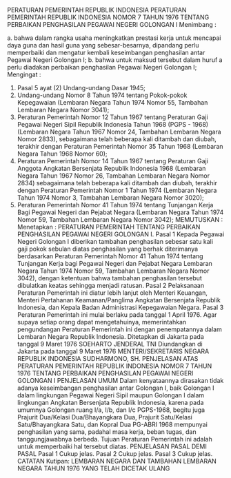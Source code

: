  PERATURAN PEMERINTAH REPUBLIK INDONESIA PERATURAN PEMERINTAH REPUBLIK INDONESIA NOMOR 7 TAHUN 1976 TENTANG PERBAIKAN PENGHASILAN PEGAWAI NEGERI GOLONGAN I
Menimbang :

a. bahwa dalam rangka usaha meningkatkan prestasi kerja untuk mencapai daya guna dan hasil guna yang sebesar-besarnya, dipandang perlu memperbaiki dan mengatur kembali keseimbangan penghasilan antar Pegawai Negeri Golongan I;
b. bahwa untuk maksud tersebut dalam huruf a perlu diadakan perbaikan penghasilan Pegawai Negeri Golongan I;
Mengingat :

1. Pasal 5 ayat (2) Undang-undang Dasar 1945;
2. Undang-undang Nomor 8 Tahun 1974 tentang Pokok-pokok Kepegawaian (Lembaran Negara Tahun 1974 Nomor 55, Tambahan Lembaran Negara Nomor 3041);
3. Peraturan Pemerintah Nomor 12 Tahun 1967 tentang Peraturan Gaji Pegawai Negeri Sipil Republik Indonesia Tahun 1968 (PGPS - 1968) (Lembaran Negara Tahun 1967 Nomor 24, Tambahan Lembaran Negara Nomor 2833), sebagaimana telah beberapa kali ditambah dan diubah, terakhir dengan Peraturan Pemerintah Nomor 35 Tahun 1968 (Lembaran Negara Tahun 1968 Nomor 60);
4. Peraturan Pemerintah Nomor 14 Tahun 1967 tentang Peraturan Gaji Anggota Angkatan Bersenjata Republik Indonesia 1968 (Lembaran Negara Tahun 1967 Nomor 26, Tambahan Lembaran Negara Nomor 2834) sebagaimana telah beberapa kali ditambah dan diubah, terakhir dengan Peraturan Pemerintah Nomor 1 Tahun 1974 (Lembaran Negara Tahun 1974 Nomor 3, Tambahan Lembaran Negara Nomor 3020);
5. Peraturan Pemerintah Nomor 41 Tahun 1974 tentang Tunjangan Kerja Bagi Pegawai Negeri dan Pejabat Negara (Lembaran Negara Tahun 1974 Nomor 59, Tambahan Lembaran Negara Nomor 3042);
MEMUTUSKAN :
 Menetapkan : PERATURAN PEMERINTAH TENTANG PERBAIKAN PENGHASILAN PEGAWAI NEGERI GOLONGAN I.
Pasal 1
Kepada Pegawai Negeri Golongan I diberikan tambahan penghasilan sebesar satu kali gaji pokok sebulan diatas penghasilan yang berhak diterimanya berdasarkan Peraturan Pemerintah Nomor 41 Tahun 1974 tentang Tunjangan Kerja bagi Pegawai Negeri dan Pejabat Negara Lembaran Negara Tahun 1974 Nomor 59, Tambahan Lembaran Negara Nomor 3042), dengan ketentuan bahwa tambahan penghasilan tersebut dibulatkan keatas sehingga menjadi ratusan.
Pasal 2
Pelaksanaan Peraturan Pemerintah ini diatur lebih lanjut oleh Menteri Keuangan, Menteri Pertahanan Keamanan/Panglima Angkatan Bersenjata Republik Indonesia, dan Kepala Badan Administrasi Kepegawaian Negara.
Pasal 3
Peraturan Pemerintah ini mulai berlaku pada tanggal 1 April 1976. Agar supaya setiap orang dapat mengetahuinya, memerintahkan pengundangan Peraturan Pemerintah ini dengan penempatannya dalam Lembaran Negara Republik Indonesia. Ditetapkan di Jakarta pada tanggal 9 Maret 1976 SOEHARTO JENDERAL TNI Diundangkan di Jakarta pada tanggal 9 Maret 1976 MENTERI/SEKRETARIS NEGARA REPUBLIK INDONESIA SUDHARMONO, SH. PENJELASAN ATAS PERATURAN PEMERINTAH REPUBLIK INDONESIA NOMOR 7 TAHUN 1976 TENTANG PERBAIKAN PENGHASILAN PEGAWAI NEGERI GOLONGAN I PENJELASAN UMUM Dalam kenyataannya dirasakan tidak adanya keseimbangan penghasilan antar Golongan I, baik Golongan I dalam lingkungan Pegawai Negeri Sipil maupun Golongan I dalam lingkungan Angkatan Bersenjata Republik Indonesia, karena pada umumnya Golongan ruang I/a, I/b, dan I/c PGPS-1968, begitu juga Prajurit Dua/Kelasi Dua/Bhayangkara Dua, Prajurit Satu/Kelasi Satu/Bhayangkara Satu, dan Kopral Dua PG-ABRI 1968 mempunyai penghasilan yang sama, padahal masa kerja, beban tugas, dan tanggungjawabnya berbeda. Tujuan Peraturan Pemerintah ini adalah untuk memperbaiki hal tersebut diatas. PENJELASAN PASAL DEMI PASAL
Pasal 1
Cukup jelas.
Pasal 2
Cukup jelas.
Pasal 3
Cukup jelas. CATATAN Kutipan: LEMBARAN NEGARA DAN TAMBAHAN LEMBARAN NEGARA TAHUN 1976 YANG TELAH DICETAK ULANG